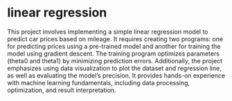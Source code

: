 # linear regression

This project involves implementing a simple linear regression model to predict car prices based on mileage. It requires creating two programs: one for predicting prices using a pre-trained model and another for training the model using gradient descent. The training program optimizes parameters (theta0 and theta1) by minimizing prediction errors. Additionally, the project emphasizes using data visualization to plot the dataset and regression line, as well as evaluating the model’s precision. It provides hands-on experience with machine learning fundamentals, including data processing, optimization, and result interpretation.
